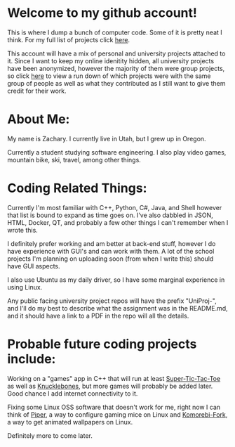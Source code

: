 Welcome to my github account! 
=
This is where I dump a bunch of computer code. Some of it is pretty neat I think. For my full list of projects click [here](https://github.com/bananathrowingmachine?tab=repositories).

This account will have a mix of personal and university projects attached to it. Since I want to keep my online idenitity hidden, all university projects have been anonymized, however the majority of them were group projects,
so click [here](https://github.com/bananathrowingmachine/bananathrowingmachine/blob/main/UniProjCreds.md) to view a run down of which projects were with the same group of people as well as what they contributed as I still want to give them credit for their work.

About Me:
=
My name is Zachary. I currently live in Utah, but I grew up in Oregon.

Currently a student studying software engineering. I also play video games, mountain bike, ski, travel, among other things.

Coding Related Things:
=
Currently I'm most familiar with C++, Python, C#, Java, and Shell however that list is bound to expand as time goes on. I've also dabbled in JSON, HTML, Docker, QT, and probably a few other things I can't remember when I wrote this.

I definitely prefer working and am better at back-end stuff, however I do have experience with GUI's and can work with them. A lot of the school projects I'm planning on uploading soon (from when I write this) should have GUI aspects.

I also use Ubuntu as my daily driver, so I have some marginal experience in using Linux.

Any public facing university project repos will have the prefix "UniProj-", and I'll do my best to describe what the assignment was in the README.md, and it should have a link to a PDF in the repo will all the details.

Probable future coding projects include:
=
Working on a "games" app in C++ that will run at least [Super-Tic-Tac-Toe](https://www.supertictactoe.net/) as well as [Knucklebones](https://knucklebones.io/en/how-to-play), but more games will probably be added later. Good chance I add internet connectivity to it.

Fixing some Linux OSS software that doesn't work for me, right now I can think of [Piper](https://github.com/libratbag/piper), a way to configure gaming mice on Linux and [Komorebi-Fork](https://github.com/Komorebi-Fork/komorebi), a way to get animated wallpapers on Linux.

Definitely more to come later.
